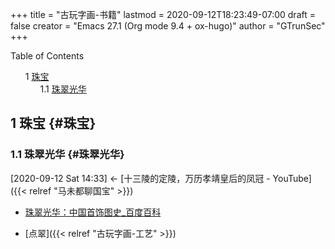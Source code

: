 +++
title = "古玩字画-书籍"
lastmod = 2020-09-12T18:23:49-07:00
draft = false
creator = "Emacs 27.1 (Org mode 9.4 + ox-hugo)"
author = "GTrunSec"
+++

<style>
  .ox-hugo-toc ul {
    list-style: none;
  }
</style>
<div class="ox-hugo-toc toc">
<div></div>

<div class="heading">Table of Contents</div>

- <span class="section-num">1</span> [珠宝](#珠宝)
    - <span class="section-num">1.1</span> [珠翠光华](#珠翠光华)

</div>
<!--endtoc-->



## <span class="section-num">1</span> 珠宝 {#珠宝}


### <span class="section-num">1.1</span> 珠翠光华 {#珠翠光华}

<span class="timestamp-wrapper"><span class="timestamp">[2020-09-12 Sat 14:33] </span></span> <- [十三陵的定陵，万历孝靖皇后的凤冠 - YouTube]({{< relref "马未都聊国宝" >}})

-   [珠翠光华：中国首饰图史\_百度百科](https://baike.baidu.com/item/%E7%8F%A0%E7%BF%A0%E5%85%89%E5%8D%8E%EF%BC%9A%E4%B8%AD%E5%9B%BD%E9%A6%96%E9%A5%B0%E5%9B%BE%E5%8F%B2)

<!--listend-->

-   [点翠]({{< relref "古玩字画-工艺" >}})
